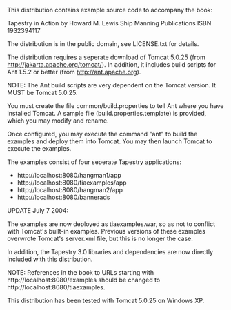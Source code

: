 This distribution contains example source code to accompany the book:

  Tapestry in Action
  by Howard M. Lewis Ship
  Manning Publications
  ISBN 1932394117
  
The distribution is in the public domain, see LICENSE.txt for details.



The distribution requires a seperate download of Tomcat 5.0.25 (from
http://jakarta.apache.org/tomcat/). In addition, it includes build
scripts for Ant 1.5.2 or better (from http://ant.apache.org).

NOTE: The Ant build scripts are very dependent on the Tomcat version. It 
MUST be Tomcat 5.0.25.

You must create the file common/build.properties to tell Ant where
you have installed Tomcat. A sample file (build.properties.template)
is provided, which you may modify and rename.

Once configured, you may execute the command "ant" to build the examples
and deploy them into Tomcat. You may then launch Tomcat to execute the examples.

The examples consist of four seperate Tapestry applications:

* http://localhost:8080/hangman1/app
* http://localhost:8080/tiaexamples/app
* http://localhost:8080/hangman2/app
* http://localhost:8080/bannerads

UPDATE July 7 2004: 

The examples are now deployed as tiaexamples.war, so as not to conflict
with Tomcat's built-in examples. Previous versions of these examples overwrote
Tomcat's server.xml file, but this is no longer the case.

In addition, the Tapestry 3.0 libraries and dependencies are now directly
included with this distribution.

NOTE: References in the book to URLs starting with http://localhost:8080/examples 
should be changed to http://localhost:8080/tiaexamples.

This distribution has been tested with Tomcat 5.0.25 on Windows XP.


